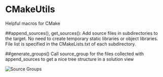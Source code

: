 # CMakeUtils
Helpful macros for CMake

##append_sources(), get_sources():
Add source files in subdirectories to the target.
No need to create temporary static libraries or object libraries.
File list is specified in the CMakeLists.txt of each subdirectory.

##generate_groups()
Call source_group for the files collected with append_sources to get a nice tree structure in a solution view

![Source Groups](https://raw.github.com/aldn/CMakeUtils/master/docs/CmakeUtilVSSolutionExplorer.png)
